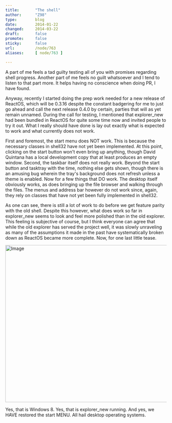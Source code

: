 ```yaml
---
title:       "The shell"
author:      "Z98"
type:        blog
date:        2014-01-22
changed:     2014-03-22
draft:       false
promote:     false
sticky:      false
url:         /node/763
aliases:     [ node/763 ]

---
```


<p>A part of me feels a tad guilty testing all of you with promises regarding shell progress. Another part of me feels no guilt whatsoever and I tend to listen to that part more. It helps having no conscience when doing PR, I have found.</p><p>Anyway, recently I started doing the prep work needed for a new release of ReactOS, which will be 0.3.16 despite the constant badgering for me to just go ahead and call the next release 0.4.0 by certain, parties that will as yet remain unnamed. During the call for testing, I mentioned that explorer_new had been bundled in ReactOS for quite some time now and invited people to try it out. What I really should have done is lay out exactly what is expected to work and what currently does not work.</p><p>First and foremost, the start menu does NOT work. This is because the necessary classes in shell32 have not yet been implemented. At this point, clicking on the start button won't even bring up anything, though David Quintana has a local development copy that at least produces an empty window. Second, the taskbar itself does not really work. Beyond the start button and tasktray with the time, nothing else gets shown, though there is an amusing bug wherein the tray's background does not refresh unless a theme is enabled. Now for a few things that DO work. The desktop itself obviously works, as does bringing up the file browser and walking through the files. The menus and address bar however do not work since, again, they rely on classes that have not yet been fully implemented in shell32.</p><p>As one can see, there is still a lot of work to do before we get feature parity with the old shell. Despite this however, what does work so far in explorer_new seems to look and feel more polished than in the old explorer. This feeling is subjective of course, but I think everyone can agree that while the old explorer has served the project well, it was slowly unraveling as many of the assumptions it made in the past have systematically broken down as ReactOS became more complete. Now, for one last little tease.</p><p><img alt="Image" class="imgp_img" src="/sites/default/files/imagepicker/4801/win8-startmenu.png" width="874" height="491"></p><p>Yes, that is Windows 8. Yes, that is explorer_new running. And yes, we HAVE restored the start MENU. All hail desktop operating systems.</p>
